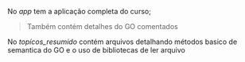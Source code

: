 No *app* tem a aplicação completa do curso;

> Também contém detalhes do GO comentados

No *topícos_resumido* contém arquivos detalhando métodos basico de semantica do GO e o uso de bibliotecas de ler arquivo